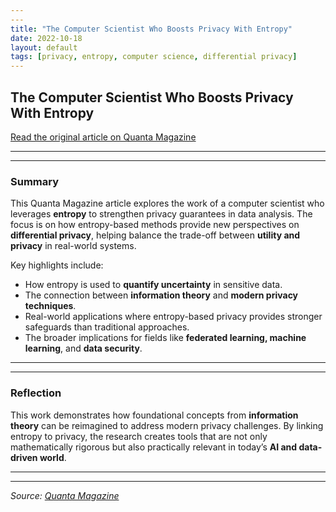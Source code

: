 ```yaml
---
---
title: "The Computer Scientist Who Boosts Privacy With Entropy"
date: 2022-10-18
layout: default
tags: [privacy, entropy, computer science, differential privacy]
---
```

<link rel="stylesheet" href="{{ '/assets/css/site-overrides.css?v=5' | relative_url }}">



## The Computer Scientist Who Boosts Privacy With Entropy

[Read the original article on Quanta Magazine](https://www.quantamagazine.org/the-computer-scientist-who-boosts-privacy-with-entropy-20221018/)

---
---

### Summary

This Quanta Magazine article explores the work of a computer scientist who leverages **entropy** to strengthen privacy guarantees in data analysis. The focus is on how entropy-based methods provide new perspectives on **differential privacy**, helping balance the trade-off between **utility and privacy** in real-world systems.

Key highlights include:
- How entropy is used to **quantify uncertainty** in sensitive data.  
- The connection between **information theory** and **modern privacy techniques**.  
- Real-world applications where entropy-based privacy provides stronger safeguards than traditional approaches.  
- The broader implications for fields like **federated learning, machine learning**, and **data security**.  

---
---

### Reflection

This work demonstrates how foundational concepts from **information theory** can be reimagined to address modern privacy challenges. By linking entropy to privacy, the research creates tools that are not only mathematically rigorous but also practically relevant in today’s **AI and data-driven world**.  

---
---

*Source: [Quanta Magazine](https://www.quantamagazine.org/the-computer-scientist-who-boosts-privacy-with-entropy-20221018/)*
